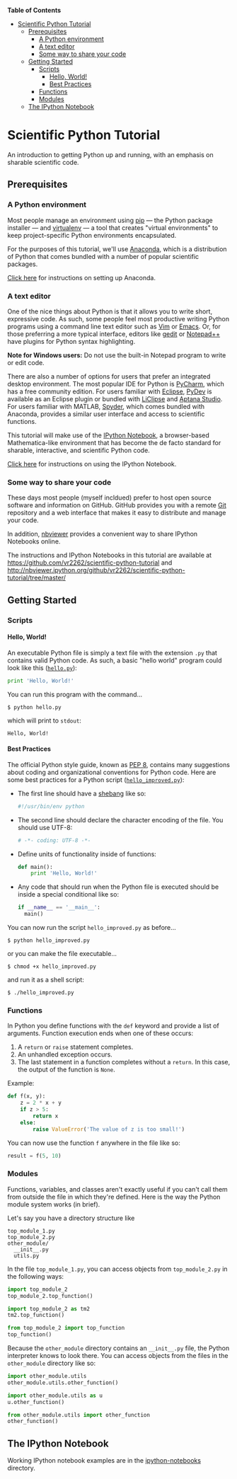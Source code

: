**Table of Contents**

- [Scientific Python Tutorial](#scientific-python-tutorial)
	- [Prerequisites](#prerequisites)
		- [A Python environment](#a-python-environment)
		- [A text editor](#a-text-editor)
		- [Some way to share your code](#some-way-to-share-your-code)
	- [Getting Started](#getting-started)
		- [Scripts](#scripts)
			- [Hello, World!](#hello-world)
			- [Best Practices](#best-practices)
		- [Functions](#functions)
		- [Modules](#modules)
	- [The IPython Notebook](#the-ipython-notebook)

Scientific Python Tutorial
==========================

An introduction to getting Python up and running, with an emphasis on sharable scientific code.

## Prerequisites

### A Python environment

Most people manage an environment using [pip](http://en.wikipedia.org/wiki/Pip_%28package_manager%29) &mdash; the Python package installer &mdash; and [virtualenv](http://docs.python-guide.org/en/latest/dev/virtualenvs/) &mdash; a tool that creates "virtual environments" to keep project-specific Python environments encapsulated.
  
For the purposes of this tutorial, we'll use [Anaconda](https://store.continuum.io/cshop/anaconda/), which is a distribution of Python that comes bundled with a number of popular scientific packages.
  
[Click here](docs/anaconda-install.md) for instructions on setting up Anaconda.

### A text editor

One of the nice things about Python is that it allows you to write short, expressive code. As such, some people feel most productive writing Python programs using a command line text editor such as [Vim](http://en.wikipedia.org/wiki/Vim_%28text_editor%29) or [Emacs](http://en.wikipedia.org/wiki/Emacs). Or, for those preferring a more typical interface, editors like [gedit](http://en.wikipedia.org/wiki/Gedit) or [Notepad++](http://en.wikipedia.org/wiki/Notepad%2B%2B) have plugins for Python syntax highlighting.
 
**Note for Windows users:** Do not use the built-in Notepad program to write or edit code.
 
There are also a number of options for users that prefer an integrated desktop environment. The most popular IDE for Python is [PyCharm](https://www.jetbrains.com/pycharm/), which has a free community edition. For users familiar with [Eclipse](http://www.eclipse.org/), [PyDev](http://pydev.org/) is available as an Eclipse plugin or bundled with [LiClipse](http://www.liclipse.com/) and [Aptana Studio](http://www.aptana.com/). For users familiar with MATLAB, [Spyder](http://en.wikipedia.org/wiki/Spyder_%28software%29), which comes bundled with Anaconda, provides a similar user interface and access to scientific functions.
 
This tutorial will make use of the [IPython Notebook](http://ipython.org/notebook.html), a browser-based Mathematica-like environment that has become the de facto standard for sharable, interactive, and scientific Python code.
 
[Click here](docs/ipython-notebook.md) for instructions on using the IPython Notebook.
 
### Some way to share your code

These days most people (myself incldued) prefer to host open source software and information on GitHub. GitHub provides you with a remote [Git](http://en.wikipedia.org/wiki/Git_%28software%29) repository and a web interface that makes it easy to distribute and manage your code.
  
In addition, [nbviewer](http://nbviewer.ipython.org) provides a convenient way to share IPython Notebooks online.
  
The instructions and IPython Notebooks in this tutorial are available at https://github.com/vr2262/scientific-python-tutorial and http://nbviewer.ipython.org/github/vr2262/scientific-python-tutorial/tree/master/

## Getting Started

### Scripts

#### Hello, World!

An executable Python file is simply a text file with the extension `.py` that contains valid Python code. As such, a basic "hello world" program could look like this ([`hello.py`](hello.py)):

```python
print 'Hello, World!'
```

You can run this program with the command...

`$ python hello.py`

which will print to `stdout`:

`Hello, World!`

#### Best Practices

The official Python style guide, known as [PEP 8](https://www.python.org/dev/peps/pep-0008/), contains many suggestions about coding and organizational conventions for Python code. Here are some best practices for a Python script ([`hello_improved.py`](hello_improved.py)):

- The first line should have a [shebang](http://en.wikipedia.org/wiki/Shebang_%28Unix%29) like so:

  ```python
  #!/usr/bin/env python
  ```

- The second line should declare the character encoding of the file. You should use UTF-8:

  ```python
  # -*- coding: UTF-8 -*-
  ```

- Define units of functionality inside of functions:

  ```python
  def main():
      print 'Hello, World!'
  ```

- Any code that should run when the Python file is executed should be inside a special conditional like so:

  ```python
  if __name__ == '__main__':
    main()
  ```

You can now run the script `hello_improved.py` as before...

`$ python hello_improved.py`

or you can make the file executable...

`$ chmod +x hello_improved.py`

and run it as a shell script:

`$ ./hello_improved.py`

### Functions

In Python you define functions with the `def` keyword and provide a list of arguments. Function execution ends when one of these occurs:

1. A `return` or `raise` statement completes.
2. An unhandled exception occurs.
3. The last statement in a function completes without a `return`. In this case, the output of the function is `None`.

Example:

```python
def f(x, y):
    z = 2 * x + y
    if z > 5:
        return x
    else:
        raise ValueError('The value of z is too small!')
```

You can now use the function `f` anywhere in the file like so:

```python
result = f(5, 10)
```

### Modules

Functions, variables, and classes aren't exactly useful if you can't call them from outside the file in which they're defined. Here is the way the Python module system works (in brief).

Let's say you have a directory structure like

```
top_module_1.py
top_module_2.py
other_module/
  __init__.py
  utils.py

```

In the file `top_module_1.py`, you can access objects from `top_module_2.py` in the following ways:

```python
import top_module_2
top_module_2.top_function()

import top_module_2 as tm2
tm2.top_function()

from top_module_2 import top_function
top_function()
```

Because the `other_module` directory contains an `__init__.py` file, the Python interpreter knows to look there. You can access objects from the files in the `other_module` directory like so:

```python
import other_module.utils
other_module.utils.other_function()

import other_module.utils as u
u.other_function()

from other_module.utils import other_function
other_function()
```

## The IPython Notebook

Working IPython notebook examples are in the [ipython-notebooks](ipython-notebooks) directory.
